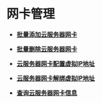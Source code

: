 # 网卡管理<a name="ecs_02_0500"></a>

-   **[批量添加云服务器网卡](批量添加云服务器网卡.md)**  

-   **[批量删除云服务器网卡](批量删除云服务器网卡.md)**  

-   **[云服务器网卡配置虚拟IP地址](云服务器网卡配置虚拟IP地址.md)**  

-   **[云服务器网卡解绑虚拟IP地址](云服务器网卡解绑虚拟IP地址.md)**  

-   **[查询云服务器网卡信息](查询云服务器网卡信息.md)**  


